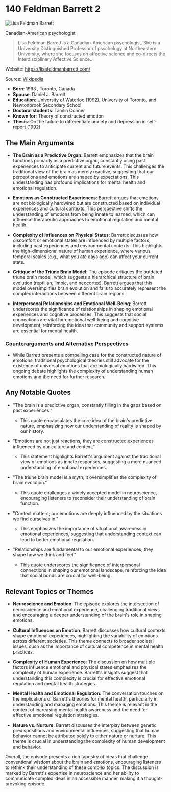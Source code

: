 # 140 Feldman Barrett 2


![Lisa Feldman Barrett](https://encrypted-tbn0.gstatic.com/images?q=tbn:ANd9GcQK67VYbuRz6sI8hpleQG2KADRkpkLnU1jI_J3EZ2g&s=0)

Canadian-American psychologist

> Lisa Feldman Barrett is a Canadian-American psychologist. She is a University Distinguished Professor of psychology at Northeastern University, where she focuses on affective science and co-directs the Interdisciplinary Affective Science...

Website: https://lisafeldmanbarrett.com/

Source: [Wikipedia](https://en.wikipedia.org/wiki/Lisa_Feldman_Barrett)

- **Born**: 1963 , Toronto, Canada
- **Spouse**: Daniel J. Barrett
- **Education**: University of Waterloo (1992), University of Toronto, and Newtonbrook Secondary School
- **Doctoral students**: Tamlin Conner
- **Known for**: Theory of constructed emotion
- **Thesis**: On the failure to differentiate anxiety and depression in self-report (1992)


## The Main Arguments

- **The Brain as a Predictive Organ**: Barrett emphasizes that the brain functions primarily as a predictive organ, constantly using past experiences to anticipate current and future events. This challenges the traditional view of the brain as merely reactive, suggesting that our perceptions and emotions are shaped by expectations. This understanding has profound implications for mental health and emotional regulation.

- **Emotions as Constructed Experiences**: Barrett argues that emotions are not biologically hardwired but are constructed based on individual experiences and cultural contexts. This perspective shifts the understanding of emotions from being innate to learned, which can influence therapeutic approaches to emotional regulation and mental health.

- **Complexity of Influences on Physical States**: Barrett discusses how discomfort or emotional states are influenced by multiple factors, including past experiences and environmental contexts. This highlights the high-dimensional nature of human experience, where various temporal scales (e.g., what you ate days ago) can affect your current state.

- **Critique of the Triune Brain Model**: The episode critiques the outdated triune brain model, which suggests a hierarchical structure of brain evolution (reptilian, limbic, and neocortex). Barrett argues that this model oversimplifies brain evolution and fails to accurately represent the complex interactions between different brain regions.

- **Interpersonal Relationships and Emotional Well-Being**: Barrett underscores the significance of relationships in shaping emotional experiences and cognitive processes. This suggests that social connections are vital for emotional well-being and cognitive development, reinforcing the idea that community and support systems are essential for mental health.

### Counterarguments and Alternative Perspectives
- While Barrett presents a compelling case for the constructed nature of emotions, traditional psychological theories still advocate for the existence of universal emotions that are biologically hardwired. This ongoing debate highlights the complexity of understanding human emotions and the need for further research.

## Any Notable Quotes

- "The brain is a predictive organ, constantly filling in the gaps based on past experiences."
  - This quote encapsulates the core idea of the brain's predictive nature, emphasizing how our understanding of reality is shaped by our history.

- "Emotions are not just reactions; they are constructed experiences influenced by our culture and context."
  - This statement highlights Barrett's argument against the traditional view of emotions as innate responses, suggesting a more nuanced understanding of emotional experiences.

- "The triune brain model is a myth; it oversimplifies the complexity of brain evolution."
  - This quote challenges a widely accepted model in neuroscience, encouraging listeners to reconsider their understanding of brain function.

- "Context matters; our emotions are deeply influenced by the situations we find ourselves in."
  - This emphasizes the importance of situational awareness in emotional experiences, suggesting that understanding context can lead to better emotional regulation.

- "Relationships are fundamental to our emotional experiences; they shape how we think and feel."
  - This quote underscores the significance of interpersonal connections in shaping our emotional landscape, reinforcing the idea that social bonds are crucial for well-being.

## Relevant Topics or Themes

- **Neuroscience and Emotion**: The episode explores the intersection of neuroscience and emotional experience, challenging traditional views and encouraging a deeper understanding of the brain's role in shaping emotions.

- **Cultural Influences on Emotion**: Barrett discusses how cultural contexts shape emotional experiences, highlighting the variability of emotions across different societies. This theme connects to broader societal issues, such as the importance of cultural competence in mental health practices.

- **Complexity of Human Experience**: The discussion on how multiple factors influence emotional and physical states emphasizes the complexity of human experience. Barrett's insights suggest that understanding this complexity is crucial for effective emotional regulation and mental health strategies.

- **Mental Health and Emotional Regulation**: The conversation touches on the implications of Barrett's theories for mental health, particularly in understanding and managing emotions. This theme is relevant in the context of increasing mental health awareness and the need for effective emotional regulation strategies.

- **Nature vs. Nurture**: Barrett discusses the interplay between genetic predispositions and environmental influences, suggesting that human behavior cannot be attributed solely to either nature or nurture. This theme is crucial in understanding the complexity of human development and behavior.

Overall, the episode presents a rich tapestry of ideas that challenge conventional wisdom about the brain and emotions, encouraging listeners to rethink their understanding of these complex topics. The discussion is marked by Barrett's expertise in neuroscience and her ability to communicate complex ideas in an accessible manner, making it a thought-provoking episode.